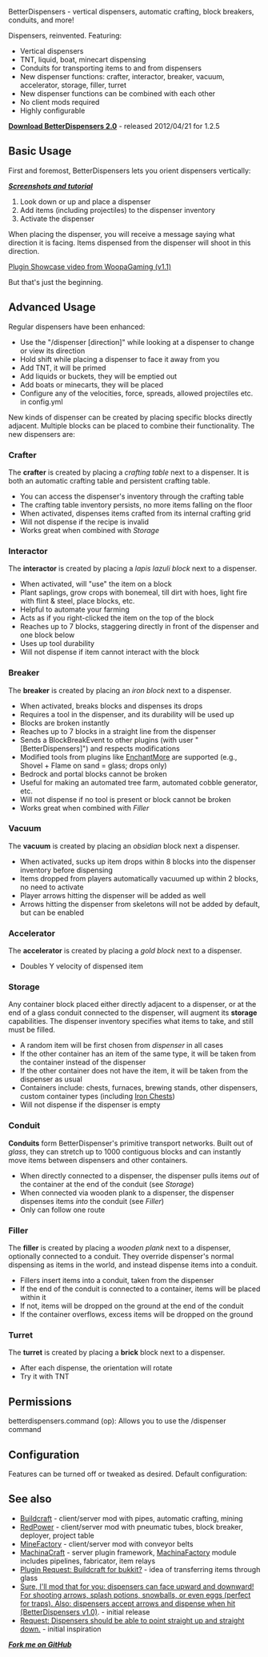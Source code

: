 BetterDispensers - vertical dispensers, automatic crafting, block breakers, conduits, and more!

Dispensers, reinvented. Featuring:

* Vertical dispensers
* TNT, liquid, boat, minecart dispensing
* Conduits for transporting items to and from dispensers
* New dispenser functions: crafter, interactor, breaker, vacuum, accelerator, storage, filler, turret
* New dispenser functions can be combined with each other
* No client mods required
* Highly configurable

**[Download BetterDispensers 2.0](http://dev.bukkit.org/server-mods/betterdispensers/files/5-better-dispensers-2-0/)** - released 2012/04/21 for 1.2.5

## Basic Usage

First and foremost, BetterDispensers lets you orient dispensers vertically:

***[Screenshots and tutorial](http://imgur.com/a/56DoO)***

1. Look down or up and place a dispenser
2. Add items (including projectiles) to the dispenser inventory
3. Activate the dispenser

When placing the dispenser, you will receive a message saying what direction it is facing.
Items dispensed from the dispenser will shoot in this direction.

[Plugin Showcase video from WoopaGaming (v1.1)](http://www.youtube.com/watch?v=ZkNV41VP9T4)

But that's just the beginning.

## Advanced Usage

Regular dispensers have been enhanced:

* Use the "/dispenser [direction]" while looking at a dispenser to change or view its direction
* Hold shift while placing a dispenser to face it away from you
* Add TNT, it will be primed 
* Add liquids or buckets, they will be emptied out
* Add boats or minecarts, they will be placed
* Configure any of the velocities, force, spreads, allowed projectiles etc. in config.yml

New kinds of dispenser can be created by placing specific blocks directly adjacent.
Multiple blocks can be placed to combine their functionality. The new dispensers are:

### Crafter

The **crafter** is created by placing a *crafting table* next to a dispenser. 
It is both an automatic crafting table and persistent crafting table.

* You can access the dispenser's inventory through the crafting table
* The crafting table inventory persists, no more items falling on the floor
* When activated, dispenses items crafted from its internal crafting grid
* Will not dispense if the recipe is invalid
* Works great when combined with *Storage*

### Interactor

The **interactor** is created by placing a *lapis lazuli block* next to a dispenser.

* When activated, will "use" the item on a block
* Plant saplings, grow crops with bonemeal, till dirt with hoes, light fire with flint & steel, place blocks, etc.
* Helpful to automate your farming
* Acts as if you right-clicked the item on the top of the block
* Reaches up to 7 blocks, staggering directly in front of the dispenser and one block below
* Uses up tool durability
* Will not dispense if item cannot interact with the block

### Breaker

The **breaker** is created by placing an *iron block* next to a dispenser.

* When activated, breaks blocks and dispenses its drops
* Requires a tool in the dispenser, and its durability will be used up
* Blocks are broken instantly
* Reaches up to 7 blocks in a straight line from the dispenser
* Sends a BlockBreakEvent to other plugins (with user "[BetterDispensers]") and respects modifications
* Modified tools from plugins like [EnchantMore](http://dev.bukkit.org/server-mods/enchantmore/) are supported (e.g., Shovel + Flame on sand = glass; drops only)
* Bedrock and portal blocks cannot be broken
* Useful for making an automated tree farm, automated cobble generator, etc.
* Will not dispense if no tool is present or block cannot be broken
* Works great when combined with *Filler*

### Vacuum

The **vacuum** is created by placing an *obsidian* block next a dispenser.

* When activated, sucks up item drops within 8 blocks into the dispenser inventory before dispensing
* Items dropped from players automatically vacuumed up within 2 blocks, no need to activate
* Player arrows hitting the dispenser will be added as well
* Arrows hitting the dispenser from skeletons will not be added by default, but can be enabled

### Accelerator

The **accelerator** is created by placing a *gold block* next to a dispenser.

* Doubles Y velocity of dispensed item

### Storage

Any container block placed either directly adjacent to a dispenser, or at the end
of a glass conduit connected to the dispenser, will augment its **storage** capabilities.
The dispenser inventory specifies what items to take, and still must be filled.

* A random item will be first chosen from *dispenser* in all cases
* If the other container has an item of the same type, it will be taken from the container instead of the dispenser
* If the other container does not have the item, it will be taken from the dispenser as usual
* Containers include: chests, furnaces, brewing stands, other dispensers, custom container types (including [Iron Chests](http://www.minecraftforum.net/topic/981855-125-forge-sspsmpbukkit-ironchests-331/))
* Will not dispense if the dispenser is empty

### Conduit

**Conduits** form BetterDispenser's primitive transport networks. Built out of
*glass*, they can stretch up to 1000 contiguous blocks and can instantly move items between
dispensers and other containers.

* When directly connected to a dispenser, the dispenser pulls items *out* of the container at the end of the conduit (see *Storage*)
* When connected via wooden plank to a dispenser, the dispenser dispenses items *into* the conduit (see *Filler*)
* Only can follow one route

### Filler

The **filler** is created by placing a *wooden plank* next to a dispenser, optionally connected to a conduit.
They override dispenser's normal dispensing as items in the world, and instead dispense items into a conduit.

* Fillers insert items into a conduit, taken from the dispenser
* If the end of the conduit is connected to a container, items will be placed within it
* If not, items will be dropped on the ground at the end of the conduit
* If the container overflows, excess items will be dropped on the ground

### Turret

The **turret** is created by placing a **brick** block next to a dispenser. 

* After each dispense, the orientation will rotate
* Try it with TNT

## Permissions
betterdispensers.command (op): Allows you to use the /dispenser command

## Configuration
Features can be turned off or tweaked as desired. Default configuration:


## See also

* [Buildcraft](http://www.mod-buildcraft.com/) - client/server mod with pipes, automatic crafting, mining
* [RedPower](http://www.minecraftforum.net/topic/365357-125-eloraams-mods-redpower-2-prerelease-5/) - client/server mod with pneumatic tubes, block breaker, deployer, project table
* [MineFactory](https://github.com/balr0g/MineFactoryReloaded/wiki) - client/server mod with conveyor belts
* [MachinaCraft](http://dev.bukkit.org/server-mods/machinacraft) - server plugin framework, [MachinaFactory](http://dev.bukkit.org/server-mods/machinacraft/pages/machina-factory/) module includes pipelines, fabricator, item relays
* [Plugin Request: Buildcraft for bukkit?](http://forums.bukkit.org/threads/buildcraft-for-bukkit.21393/#post-475948) - idea of transferring items through glass
* [Sure, I'll mod that for you: dispensers can face upward and downward! For shooting arrows, splash potions, snowballs, or even eggs (perfect for traps). Also: dispensers accept arrows and dispense when hit (BetterDispensers v1.0)](http://www.reddit.com/r/Minecraft/comments/ptgv2/sure_ill_mod_that_for_you_dispensers_can_face/). - initial release
* [Request: Dispensers should be able to point straight up and straight down.](http://www.reddit.com/r/Minecraft/comments/pp5bm/dispensers_should_be_able_to_point_straight_up/) - initial inspiration


***[Fork me on GitHub](https://github.com/mushroomhostage/BetterDispensers)***
